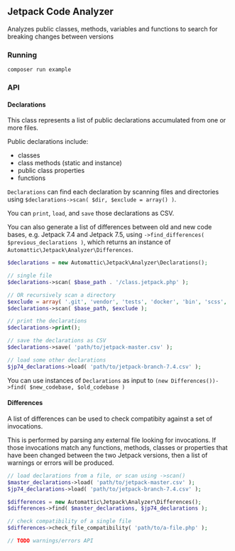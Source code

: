 ## Jetpack Code Analyzer

Analyzes public classes, methods, variables and functions to search for breaking changes between versions

### Running

```
composer run example
```

### API

#### Declarations

This class represents a list of public declarations accumulated from one or more files.

Public declarations include:
- classes
- class methods (static and instance)
- public class properties
- functions

`Declarations` can find each declaration by scanning files and directories using `$declarations->scan( $dir, $exclude = array() )`.

You can `print`, `load`, and `save` those declarations as CSV.

You can also generate a list of differences between old and new code bases, e.g. Jetpack 7.4 and Jetpack 7.5, using `->find_differences( $previous_declarations )`, which returns an instance of `Automattic\Jetpack\Analyzer\Differences`.

```php
$declarations = new Automattic\Jetpack\Analyzer\Declarations();

// single file
$declarations->scan( $base_path . '/class.jetpack.php' );

// OR recursively scan a directory
$exclude = array( '.git', 'vendor', 'tests', 'docker', 'bin', 'scss', 'images', 'docs', 'languages', 'node_modules' );
$declarations->scan( $base_path, $exclude );

// print the declarations
$declarations->print();

// save the declarations as CSV
$declarations->save( 'path/to/jetpack-master.csv' );

// load some other declarations
$jp74_declarations->load( 'path/to/jetpack-branch-7.4.csv' );
```

You can use instances of `Declarations` as input to `(new Differences())->find( $new_codebase, $old_codebase )`

#### Differences

A list of differences can be used to check compatibity against a set of invocations.

This is performed by parsing any external file looking for invocations. If those invocations match any functions, methods, classes or properties that have been changed between the two Jetpack versions, then a list of warnings or errors will be produced.

```php
// load declarations from a file, or scan using ->scan()
$master_declarations->load( 'path/to/jetpack-master.csv' );
$jp74_declarations->load( 'path/to/jetpack-branch-7.4.csv' );

$differences = new Automattic\Jetpack\Analyzer\Differences();
$differences->find( $master_declarations, $jp74_declarations );

// check compatibility of a single file
$differences->check_file_compatibility( 'path/to/a-file.php' );

// TODO warnings/errors API
```